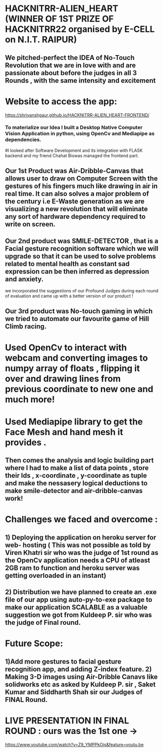 # HACKNITRR-ALIEN_HEART  (WINNER OF 1ST PRIZE OF HACKNITRR22 organised by E-CELL on N.I.T. RAIPUR)
## We pitched-perfect the IDEA of No-Touch Revolution that we are in love with and are passionate about before the judges in all 3 Rounds , with the same intensity and excitement 
# Website to access the app:
https://shriyanshgaur.github.io/HACKNITRR-ALIEN_HEART-FRONTEND/

### To materialize our Idea I built a Desktop Native Computer Vision Application in python, using OpenCv and Mediapipe as dependencies.
#I looked after Software Development and its integration with FLASK backend and my friend Chahat Biswas managed the frontend part.

## Our 1st Product was Air-Dribble-Canvas that allows user to draw on Computer Screen with the gestures of his fingers much like drawing in air in real time. It can also solves a major problem of the century i.e E-Waste generation as we are visualizing a new revolution that will eliminate any sort of hardware dependency required to write on screen.
## Our 2nd product was SMILE-DETECTOR , that is a Facial gesture recognition software which we will upgrade so that it can be used to solve problems related to mental health as constant sad expression can be then inferred as depression and anxiety.
we incorporated the suggestions of our Profound Judges during each round of evaluation and came up with a better version of our product !
## Our 3rd product was No-touch gaming in which we tried to automate our favourite game of Hill Climb racing.

# Used OpenCv to interact with webcam and converting images to numpy array of floats , flipping it over and drawing lines from previous coordinate to new one and much more!
# Used Mediapipe library to get the Face Mesh and hand mesh it provides .
## Then comes the analysis and logic building part where I had to make a list of data points , store their Ids , x-coordinate , y-coordinate as tuple and make the nessasery logical deductions to make smile-detector and air-dribble-canvas work!

# Challenges we faced and overcome :
## 1) Deploying the application on heroku server for web- hosting ( This was not possible as told by Viren Khatri sir who was the judge of 1st round as the OpenCv application needs a CPU of atleast 2GB ram to function and heroku server was getting overloaded in an instant)
## 2) Distribution we have planned to create an .exe file of our app using auto-py-to-exe package to make our application SCALABLE as a valuable suggestion we got from Kuldeep P. sir who was the judge of Final round.

# Future Scope:
## 1)Add more gestures to facial gesture recognition app, and adding Z-index feature. 2) Making 3-D images using Air-Dribble Canavs like solidworks etc as asked by Kuldeep P. sir , Saket Kumar and Siddharth Shah sir our Judges of FINAL Round.



# LIVE PRESENTATION IN FINAL ROUND : ours was the 1st one ->
https://www.youtube.com/watch?v=Z9_YMPPkOjs&feature=youtu.be
